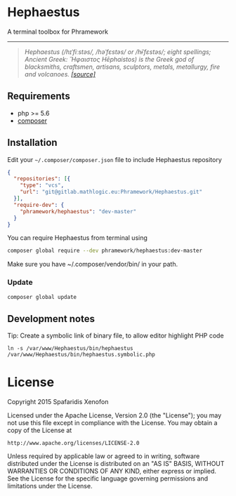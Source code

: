 Hephaestus
======

A terminal toolbox for Phramework

---

> *Hephaestus (/hɪˈfiːstəs/, /həˈfɛstəs/ or /hɨˈfɛstəs/; eight spellings; Ancient Greek: Ἥφαιστος Hēphaistos) is the Greek god of blacksmiths, craftsmen, artisans, sculptors, metals, metallurgy, fire and volcanoes. [[source]](https://en.wikipedia.org/wiki/Hephaestus)*


## Requirements
- php >= 5.6
- [composer](https://getcomposer.org/)

## Installation
Edit your `~/.composer/composer.json` file to include Hephaestus repository
```json
{
  "repositories": [{
    "type": "vcs",
    "url": "git@gitlab.mathlogic.eu:Phramework/Hephaestus.git"
  }],
  "require-dev": {
    "phramework/hephaestus": "dev-master"
  }
}
```

You can require Hephaestus from terminal using
```bash
composer global require --dev phramework/hephaestus:dev-master
```

Make sure you have ~/.composer/vendor/bin/ in your path.

### Update
```bash
composer global update
```

## Development notes

Tip: Create a symbolic link of binary file, to allow editor highlight PHP code
```lang=bash
ln -s /var/www/Hephaestus/bin/hephaestus /var/www/Hephaestus/bin/hephaestus.symbolic.php
```

License
=======
Copyright 2015 Spafaridis Xenofon

Licensed under the Apache License, Version 2.0 (the "License");
you may not use this file except in compliance with the License.
You may obtain a copy of the License at

    http://www.apache.org/licenses/LICENSE-2.0

Unless required by applicable law or agreed to in writing, software
distributed under the License is distributed on an "AS IS" BASIS,
WITHOUT WARRANTIES OR CONDITIONS OF ANY KIND, either express or implied.
See the License for the specific language governing permissions and
limitations under the License.
